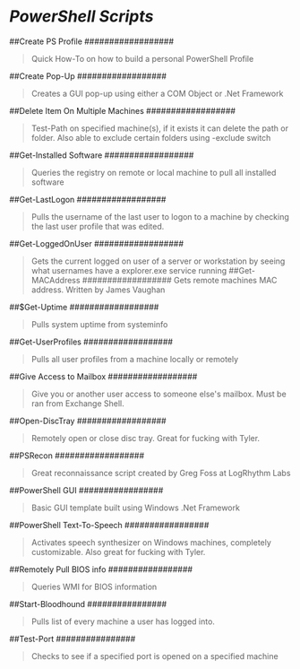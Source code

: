 # *PowerShell Scripts*


##Create PS Profile
##################
  >Quick How-To on how to build a personal PowerShell Profile

##Create Pop-Up
##################
  >Creates a GUI pop-up using either a COM Object or .Net Framework

##Delete Item On Multiple Machines
##################
  >Test-Path on specified machine(s), if it exists it can delete the path or folder.  Also able to exclude certain folders using -exclude switch

##Get-Installed Software
##################
  >Queries the registry on remote or local machine to pull all installed software
  
##Get-LastLogon
##################
  >Pulls the username of the last user to logon to a machine by checking the last user profile that was edited.

##Get-LoggedOnUser
##################
  >Gets the current logged on user of a server or workstation by seeing what usernames have a explorer.exe service running
##Get-MACAddress
##################
  >Gets remote machines MAC address.  Written by James Vaughan 
  
##$Get-Uptime
##################
  >Pulls system uptime from systeminfo

##Get-UserProfiles
##################
  >Pulls all user profiles from a machine locally or remotely
  
##Give Access to Mailbox
##################
  >Give you or another user access to someone else's mailbox.  Must be ran from Exchange Shell.
  
##Open-DiscTray
##################
  >Remotely open or close disc tray.  Great for fucking with Tyler.
  
##PSRecon
##################
  >Great reconnaissance script created by Greg Foss at LogRhythm Labs

##PowerShell GUI
#################
  >Basic GUI template built using Windows .Net Framework

##PowerShell Text-To-Speech
#################
  >Activates speech synthesizer on Windows machines, completely customizable.  Also great for fucking with Tyler.
  
##Remotely Pull BIOS info
#################
  >Queries WMI for BIOS information

##Start-Bloodhound
################
  >Pulls list of every machine a user has logged into.

##Test-Port
################
  >Checks to see if a specified port is opened on a specified machine
